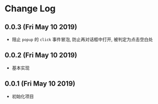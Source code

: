 # Change Log

## 0.0.3 (Fri May 10 2019)

-   阻止 `popup` 的 `click` 事件冒泡, 防止再对话框中打开, 被判定为点击空白处

## 0.0.2 (Fri May 10 2019)

-   基本实现

## 0.0.1 (Fri May 10 2019)

-   初始化项目
